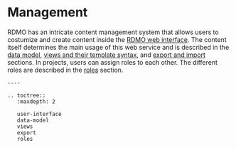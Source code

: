 # Management

RDMO has an intricate content management system that allows users to costumize and create content inside the [RDMO web interface](user-interface). The content itself determines the main usage of this web service and is described in the [data model](data-model), [views and their template syntax](views), and [export and import](export) sections. In projects, users can assign roles to each other. The different roles are described in the [roles](roles) section.

```eval_rst
----

.. toctree::
   :maxdepth: 2

   user-interface
   data-model
   views
   export
   roles
```
